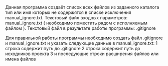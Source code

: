 Данная программа создаёт список всех файлов из заданного каталога тип или имя которых не содержятся в списке исключения manual_ignore.txt.
Текстовый файл входных параметров: manual_ignore.txt ( необходимо поместить рядом с исполняемым файлом ).
Текстовый файл в результате работы программы: .gitignore

Для правильной работы программы необходимо создать файл .gitignore и manual_ignore.txt и указать следующие данные в manual_ignore.txt:
1 строка  содержит путь до .gitignore
2 строка содержит путь до исходников проекта
3 и последующие строки расширения файлов или имена файлов
